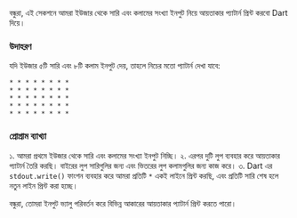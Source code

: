 বন্ধুরা, এই সেকশনে আমরা ইউজার থেকে সারি এবং কলামের সংখ্যা ইনপুট নিয়ে আয়তাকার প্যাটার্ন প্রিন্ট করবো Dart দিয়ে। 

### উদাহরণ

যদি ইউজার ৫টি সারি এবং ৮টি কলাম ইনপুট দেয়, তাহলে নিচের মতো প্যাটার্ন দেখা যাবে:

```
* * * * * * * * 
* * * * * * * * 
* * * * * * * * 
* * * * * * * * 
* * * * * * * * 
```

### প্রোগ্রাম ব্যাখ্যা

১. আমরা প্রথমে ইউজার থেকে সারি এবং কলামের সংখ্যা ইনপুট নিচ্ছি।
২. এরপর দুটি লুপ ব্যবহার করে আয়তাকার প্যাটার্ন তৈরি করছি। বাইরের লুপ সারিগুলির জন্য এবং ভিতরের লুপ কলামগুলির জন্য কাজ করে।
৩. Dart এর `stdout.write()` ফাংশন ব্যবহার করে আমরা প্রতিটি `*` একই লাইনে প্রিন্ট করছি, এবং প্রতিটি সারি শেষ হলে নতুন লাইন প্রিন্ট করা হচ্ছে।

বন্ধুরা, তোমরা ইনপুট ভ্যালু পরিবর্তন করে বিভিন্ন আকারের আয়তাকার প্যাটার্ন প্রিন্ট করতে পারো।